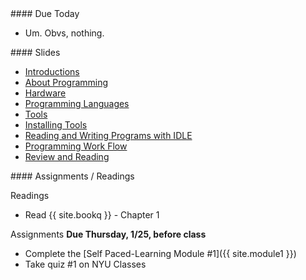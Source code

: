 <article class="due" markdown="block">
####  Due Today

* Um. Obvs, nothing.
</article>

<article class="slides" markdown="block">
####  Slides

* [Introductions](classes/01/intro.html)
* [About Programming](classes/01/about-programming.html)
* [Hardware](classes/01/computers-storage.html)
* [Programming Languages](classes/01/programming-languages.html)
* [Tools](classes/01/tools.html)
* [Installing Tools](classes/01/installing-tools.html)
* [Reading and Writing Programs with IDLE](classes/01/reading-writing-programs.html)
* [Programming Work Flow](classes/01/programming-workflow.html)
* [Review and Reading](classes/01/review-and-assignments.html)

</article>

<article class="assignments" markdown="block">
####  Assignments / Readings		

Readings

* Read {{ site.bookq }} - Chapter 1

Assignments __Due Thursday, 1/25, before class__

* Complete the [Self Paced-Learning Module #1]({{ site.module1 }})
* Take quiz #1 on NYU Classes 
</article>
